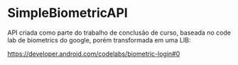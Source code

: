 # SimpleBiometricAPI

API criada como parte do trabalho de conclusão de curso, baseada no code lab de biometrics do google, porém transformada em uma LIB: 

https://developer.android.com/codelabs/biometric-login#0
